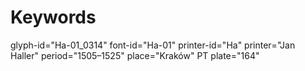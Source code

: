 # Keywords
glyph-id="Ha-01_0314"
font-id="Ha-01"
printer-id="Ha"
printer="Jan Haller"
period="1505–1525"
place="Kraków"
PT plate="164"
